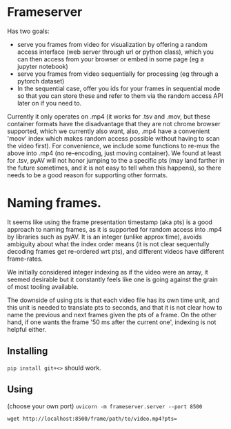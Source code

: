 
# Frameserver
Has two goals: 
* serve you frames from video for visualization by offering a random access interface (web server through url or python class), which you can then access from your browser or embed in some page (eg a jupyter notebook)
* serve you frames from video sequentially for processing (eg through a pytorch dataset)
* In the sequential case, offer you ids for your frames in sequential mode so that you can store these and refer to them via the random access API later on if you need to.

Currently it only operates on .mp4 (it works for .tsv and .mov, but these container formats have the disadvantage that they are not chrome browser supported, which we currently also want, also, .mp4 have a convenient 'moov' index which makes random access possible without having to scan the video first). For convenience, we include some functions to re-mux the above into .mp4 (no re-encoding, just moving container). We found at least for .tsv, pyAV will not honor jumping to the a specific pts (may land farther in the future sometimes, and it is not easy to tell when this happens), so there needs to be a good reason for supporting other formats.

# Naming frames.
It seems like using the frame presentation timestamp (aka pts) is a good approach to naming frames, as it is supported for random access into .mp4 by libraries such as pyAV. It is an integer (unlike approx time), avoids ambiguity about what the index order means (it is not clear sequentully decoding frames get re-ordered wrt pts), and different videos have different frame-rates. 

We initially considered integer indexing as if the video were an array, it seemed desirable but it constantly feels like one is going against the grain of most tooling available.

The downside of using pts is that each video file has its own time unit, and this unit is needed to translate pts to seconds, and that it is not clear how to name the previous and next frames given the pts of a frame.  On the other hand, if one wants the frame '50 ms after the current one', indexing is not helpful either. 

## Installing
`pip install git+<>` should work.

## Using
(choose your own port)
`uvicorn -m frameserver.server --port 8500`

`wget http://localhost:8500/frame/path/to/video.mp4?pts=`
  
